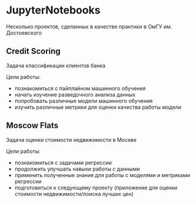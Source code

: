 # JupyterNotebooks
Несколько проектов, сделанных в качестве практики в ОмГУ им. Достоевского
## Credit Scoring 
Задача классификации клиентов банка 

Цели работы:
- познакомиться с пайплайном машинного обучения
- начать изучение разведочного анализа данных
- попробовать различные модели машинного обучения
- изучить различные метрики для оценки качества работы модели

## Moscow Flats
Задача оценки стоимости недвижимости в Москве

Цели работы:
- познакомиться с задачами регрессии
- продолжить улучшать навыки работы с данными
- применить полученные знания для работы с моделями и метриками регрессии 
- подготовиться к следующему проекту (приложение для оценки стоимости недвижимости/поиска лучших цен)
